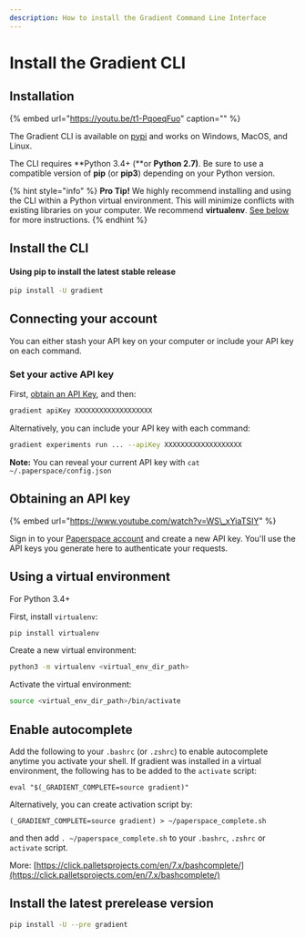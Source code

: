 ```yaml
---
description: How to install the Gradient Command Line Interface
---
```


# Install the Gradient CLI

## Installation

{% embed url="https://youtu.be/t1-PqoeqFuo" caption="" %}

The Gradient CLI is available on [pypi](https://pypi.org/project/gradient/) and works on Windows, MacOS, and Linux.

The CLI requires **Python 3.4+ \(**or **Python 2.7\)**. Be sure to use a compatible version of **pip** \(or **pip3**\) depending on your Python version.

{% hint style="info" %}
**Pro Tip!** We highly recommend installing and using the CLI within a Python virtual environment. This will minimize conflicts with existing libraries on your computer. We recommend **virtualenv**. [See below](install-the-cli.md#using-a-virtual-environment) for more instructions.
{% endhint %}

## Install the CLI

#### **Using pip to install the latest stable release**

```bash
pip install -U gradient
```

## Connecting your account

You can either stash your API key on your computer or include your API key on each command.

### Set your active API key

First, [obtain an API Key](install-the-cli.md#obtaining-an-api-key), and then:

```bash
gradient apiKey XXXXXXXXXXXXXXXXXXX
```

Alternatively, you can include your API key with each command:

```bash
gradient experiments run ... --apiKey XXXXXXXXXXXXXXXXXXX
```

**Note:** You can reveal your current API key with `cat ~/.paperspace/config.json`

## Obtaining an API key

{% embed url="https://www.youtube.com/watch?v=WS\_xYiaTSIY" %}

Sign in to your [Paperspace account](https://www.paperspace.com/account/login) and create a new API key. You'll use the API keys you generate here to authenticate your requests.

## Using a virtual environment

For Python 3.4+

First, install `virtualenv`:

```bash
pip install virtualenv
```

Create a new virtual environment:

```bash
python3 -m virtualenv <virtual_env_dir_path>
```

Activate the virtual environment:

```bash
source <virtual_env_dir_path>/bin/activate
```

## Enable autocomplete

Add the following to your `.bashrc` \(or `.zshrc`\) to enable autocomplete anytime you activate your shell. If gradient was installed in a virtual environment, the following has to be added to the `activate` script:

`eval "$(_GRADIENT_COMPLETE=source gradient)"`

Alternatively, you can create activation script by:

`(_GRADIENT_COMPLETE=source gradient) > ~/paperspace_complete.sh`

and then add `. ~/paperspace_complete.sh` to your `.bashrc`, `.zshrc` or `activate` script.

More: [https://click.palletsprojects.com/en/7.x/bashcomplete/](https://click.palletsprojects.com/en/7.x/bashcomplete/)

## **Install the latest prerelease version**

```bash
pip install -U --pre gradient
```

